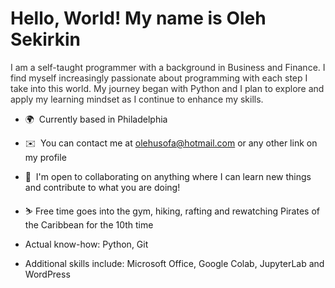 Hello, World! My name is Oleh Sekirkin
=====================================================================================================================================

<span style="color:#2F2E2C">I am a self-taught programmer with a background in Business and Finance. I find myself increasingly passionate about programming with each step I take into this world. My journey began with Python and I plan to explore and apply my learning mindset as I continue to enhance my skills.</span>

*   🌍  Currently based in Philadelphia
*   ✉️  You can contact me at [olehusofa@hotmail.com](mailto:olehusofa@hotmail.com) or any other link on my profile
*   🤝  I'm open to collaborating on anything where I can learn new things and contribute to what you are doing!
*   ⛷️  Free time goes into the gym, hiking, rafting and rewatching Pirates of the Caribbean for the 10th time

*   Actual know-how: Python, Git
*   Additional skills include: Microsoft Office, Google Colab, JupyterLab and WordPress
